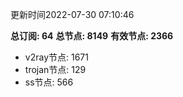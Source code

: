 更新时间2022-07-30 07:10:46

**总订阅: 64**
**总节点: 8149**
**有效节点: 2366**
- v2ray节点: 1671
- trojan节点: 129
- ss节点: 566
